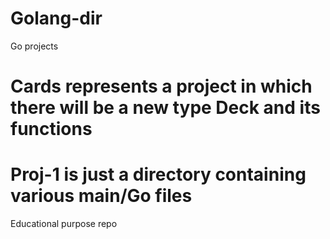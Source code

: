 # Golang-dir
Go projects

# Cards represents a project in which there will be a new type Deck and its functions
# Proj-1 is just a directory containing various main/Go files

Educational purpose repo
